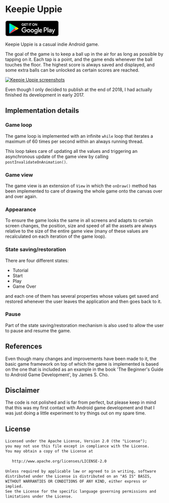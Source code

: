 # Keepie Uppie
[![Keepie Uppie](readme/google-play.png)](https://play.google.com/store/apps/details?id=com.ernestoyaquello.keepieuppie)

Keepie Uppie is a casual indie Android game.

The goal of the game is to keep a ball up in the air for as long as possible by tapping on it. Each tap is a point, and the game ends whenever the ball touches the floor. The highest score is always saved and displayed, and some extra balls can be unlocked as certain scores are reached.

[![Keepie Uppie screenshots](https://github.com/ernestoyaquello/KeepieUppieGame/blob/master/readme/screenshots.png)](https://raw.githubusercontent.com/ernestoyaquello/KeepieUppieGame/master/readme/screenshots.png)

Even though I only decided to publish at the end of 2018, I had actually finished its development in early 2017.

## Implementation details
### Game loop
The game loop is implemented with an infinite `while` loop that iterates a maximum of 60 times per second within an always running thread.

This loop takes care of updating all the values and triggering an asynchronous update of the game view by calling `postInvalidateOnAnimation()`.

### Game view
The game view is an extension of `View` in which the `onDraw()` method has been implemented to care of drawing the whole game onto the canvas over and over again.

### Appearance
To ensure the game looks the same in all screens and adapts to certain screen changes, the position, size and speed of all the assets are always relative to the size of the entire game view (many of these values are recalculated on each iteration of the game loop).

### State saving/restoration
There are four different states:

* Tutorial
* Start
* Play
* Game Over

and each one of them has several properties whose values get saved and restored whenever the user leaves the application and then goes back to it.

### Pause
Part of the state saving/restoration mechanism is also used to allow the user to pause and resume the game.

## References
Even though many changes and improvements have been made to it, the basic game framework on top of which the game is implemented is based on the one that is included as an example in the book 'The Beginner's Guide to Android Game Development', by James S. Cho.

## Disclaimer
The code is not polished and is far from perfect, but please keep in mind that this was my first contact with Android game development and that I was just doing a little experiment to try things out on my spare time.

## License
```
Licensed under the Apache License, Version 2.0 (the "License");
you may not use this file except in compliance with the License.
You may obtain a copy of the License at

   http://www.apache.org/licenses/LICENSE-2.0

Unless required by applicable law or agreed to in writing, software
distributed under the License is distributed on an "AS IS" BASIS,
WITHOUT WARRANTIES OR CONDITIONS OF ANY KIND, either express or implied.
See the License for the specific language governing permissions and
limitations under the License.
```
